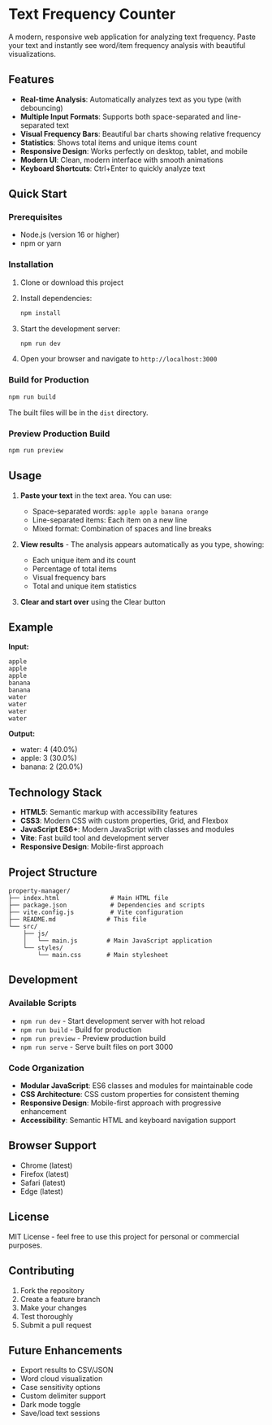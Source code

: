 # Text Frequency Counter

A modern, responsive web application for analyzing text frequency. Paste your text and instantly see word/item frequency analysis with beautiful visualizations.

## Features

- **Real-time Analysis**: Automatically analyzes text as you type (with debouncing)
- **Multiple Input Formats**: Supports both space-separated and line-separated text
- **Visual Frequency Bars**: Beautiful bar charts showing relative frequency
- **Statistics**: Shows total items and unique items count
- **Responsive Design**: Works perfectly on desktop, tablet, and mobile
- **Modern UI**: Clean, modern interface with smooth animations
- **Keyboard Shortcuts**: Ctrl+Enter to quickly analyze text

## Quick Start

### Prerequisites

- Node.js (version 16 or higher)
- npm or yarn

### Installation

1. Clone or download this project
2. Install dependencies:

   ```bash
   npm install
   ```

3. Start the development server:

   ```bash
   npm run dev
   ```

4. Open your browser and navigate to `http://localhost:3000`

### Build for Production

```bash
npm run build
```

The built files will be in the `dist` directory.

### Preview Production Build

```bash
npm run preview
```

## Usage

1. **Paste your text** in the text area. You can use:

   - Space-separated words: `apple apple banana orange`
   - Line-separated items: Each item on a new line
   - Mixed format: Combination of spaces and line breaks

2. **View results** - The analysis appears automatically as you type, showing:

   - Each unique item and its count
   - Percentage of total items
   - Visual frequency bars
   - Total and unique item statistics

3. **Clear and start over** using the Clear button

## Example

**Input:**

```
apple
apple
apple
banana
banana
water
water
water
water
```

**Output:**

- water: 4 (40.0%)
- apple: 3 (30.0%)
- banana: 2 (20.0%)

## Technology Stack

- **HTML5**: Semantic markup with accessibility features
- **CSS3**: Modern CSS with custom properties, Grid, and Flexbox
- **JavaScript ES6+**: Modern JavaScript with classes and modules
- **Vite**: Fast build tool and development server
- **Responsive Design**: Mobile-first approach

## Project Structure

```
property-manager/
├── index.html              # Main HTML file
├── package.json            # Dependencies and scripts
├── vite.config.js          # Vite configuration
├── README.md              # This file
└── src/
    ├── js/
    │   └── main.js        # Main JavaScript application
    └── styles/
        └── main.css       # Main stylesheet
```

## Development

### Available Scripts

- `npm run dev` - Start development server with hot reload
- `npm run build` - Build for production
- `npm run preview` - Preview production build
- `npm run serve` - Serve built files on port 3000

### Code Organization

- **Modular JavaScript**: ES6 classes and modules for maintainable code
- **CSS Architecture**: CSS custom properties for consistent theming
- **Responsive Design**: Mobile-first approach with progressive enhancement
- **Accessibility**: Semantic HTML and keyboard navigation support

## Browser Support

- Chrome (latest)
- Firefox (latest)
- Safari (latest)
- Edge (latest)

## License

MIT License - feel free to use this project for personal or commercial purposes.

## Contributing

1. Fork the repository
2. Create a feature branch
3. Make your changes
4. Test thoroughly
5. Submit a pull request

## Future Enhancements

- Export results to CSV/JSON
- Word cloud visualization
- Case sensitivity options
- Custom delimiter support
- Dark mode toggle
- Save/load text sessions
